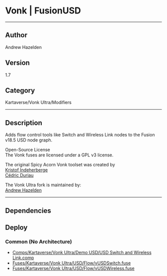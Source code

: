 # Vonk | FusionUSD
___

## Author
Andrew Hazelden

## Version
1.7

## Category
Kartaverse/Vonk Ultra/Modifiers

___

## Description
<p>Adds flow control tools like Switch and Wireless Link nodes to the Fusion v18.5 USD node graph.</p>

<p>Open-Source License<br>
The Vonk fuses are licensed under a GPL v3 license.</p>

<p>The original Spicy Acorn Vonk toolset was created by<br>
<a href="mailto:xmnr0x23@gmail.com">Kristof Indeherberge</a><br>
<a href="mailto:duriau.cedric@live.be">Cédric Duriau</a></p>

<p>The Vonk Ultra fork is maintained by:<br>
<a href="mailto:andrew@andrewhazelden.com">Andrew Hazelden</a></p>


___

## Dependencies

## Deploy

### Common (No Architecture)

<ul>
<li><a href="https://gitlab.com/WeSuckLess/Reactor/-/blob/master/Atoms/com.Vonk.FusionUSD/Comps/Kartaverse/Vonk Ultra/Demo USD/USD Switch and Wireless Link.comp?ref_type=heads">Comps/Kartaverse/Vonk Ultra/Demo USD/USD Switch and Wireless Link.comp</a></li>
<li><a href="https://gitlab.com/WeSuckLess/Reactor/-/blob/master/Atoms/com.Vonk.FusionUSD/Fuses/Kartaverse/Vonk Ultra/USD/Flow/vUSDSwitch.fuse?ref_type=heads">Fuses/Kartaverse/Vonk Ultra/USD/Flow/vUSDSwitch.fuse</a></li>
<li><a href="https://gitlab.com/WeSuckLess/Reactor/-/blob/master/Atoms/com.Vonk.FusionUSD/Fuses/Kartaverse/Vonk Ultra/USD/Flow/vUSDWireless.fuse?ref_type=heads">Fuses/Kartaverse/Vonk Ultra/USD/Flow/vUSDWireless.fuse</a></li>
</ul>
